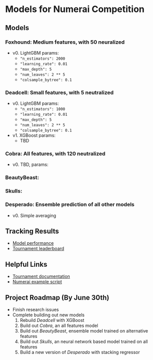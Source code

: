 # Models for Numerai Competition

## Models
### **Foxhound**: Medium features, with 50 neuralized
* v0. LightGBM params:
  * `"n_estimators": 2000`
  * `"learning_rate": 0.01`
  * `"max_depth": 5`
  * `"num_leaves": 2 ** 5`
  * `"colsample_bytree": 0.1`

### **Deadcell**: Small features, with 5 neutralized
* v0. LightGBM params:
  * `"n_estimators": 1000`
  * `"learning_rate": 0.01`
  * `"max_depth": 5`
  * `"num_leaves": 2 ** 5`
  * `"colsample_bytree": 0.1`
* v1. XGBoost params:
  * TBD

### **Cobra**: All features, with 120 neutralized
* v0. TBD, params:

### **BeautyBeast**:

### **Skulls**:

### **Desperado**: Ensemble prediction of all other models
* v0. Simple averaging

## Tracking Results
* [Model performance](https://numer.ai/models)
* [Tournament leaderboard](https://numer.ai/tournament)

## Helpful Links
* [Tournament documentation](https://docs.numer.ai/)
* [Numerai example script](https://github.com/numerai/example-scripts)

## Project Roadmap (By June 30th)
* Finish research issues
* Complete building out new models
  1. Rebuild *Deadcell* with XGBoost
  2. Build out *Cobra*, an all features model
  3. Build out *BeautyBeast*, ensemble model trained on alternative features
  4. Build out *Skulls*, an neural network based model trained on all features
  5. Build a new version of *Desperado* with stacking regressor
